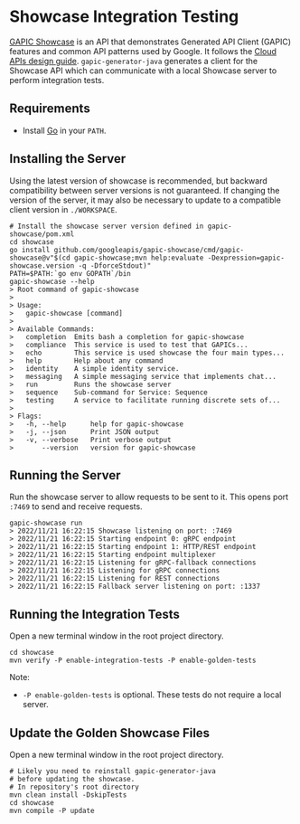 # Showcase Integration Testing

[GAPIC Showcase](https://github.com/googleapis/gapic-showcase) is an API that demonstrates Generated
API Client (GAPIC) features and common API patterns used by Google. It follows the [Cloud APIs
design guide](https://cloud.google.com/apis/design/). `gapic-generator-java` generates a client for
the Showcase API which can communicate with a local Showcase server to perform integration tests.

## Requirements

* Install [Go](https://go.dev) in your `PATH`.

## Installing the Server

Using the latest version of showcase is recommended, but backward compatibility between server
versions is not guaranteed. If changing the version of the server, it may also be necessary to
update to a compatible client version in `./WORKSPACE`.

```shell
# Install the showcase server version defined in gapic-showcase/pom.xml
cd showcase
go install github.com/googleapis/gapic-showcase/cmd/gapic-showcase@v"$(cd gapic-showcase;mvn help:evaluate -Dexpression=gapic-showcase.version -q -DforceStdout)"
PATH=$PATH:`go env GOPATH`/bin
gapic-showcase --help
> Root command of gapic-showcase
> 
> Usage:
>   gapic-showcase [command]
> 
> Available Commands:
>   completion  Emits bash a completion for gapic-showcase
>   compliance  This service is used to test that GAPICs...
>   echo        This service is used showcase the four main types...
>   help        Help about any command
>   identity    A simple identity service.
>   messaging   A simple messaging service that implements chat...
>   run         Runs the showcase server
>   sequence    Sub-command for Service: Sequence
>   testing     A service to facilitate running discrete sets of...
> 
> Flags:
>   -h, --help      help for gapic-showcase
>   -j, --json      Print JSON output
>   -v, --verbose   Print verbose output
>       --version   version for gapic-showcase
```

## Running the Server

Run the showcase server to allow requests to be sent to it. This opens port `:7469` to send and
receive requests.

```shell
gapic-showcase run
> 2022/11/21 16:22:15 Showcase listening on port: :7469
> 2022/11/21 16:22:15 Starting endpoint 0: gRPC endpoint
> 2022/11/21 16:22:15 Starting endpoint 1: HTTP/REST endpoint
> 2022/11/21 16:22:15 Starting endpoint multiplexer
> 2022/11/21 16:22:15 Listening for gRPC-fallback connections
> 2022/11/21 16:22:15 Listening for gRPC connections
> 2022/11/21 16:22:15 Listening for REST connections
> 2022/11/21 16:22:15 Fallback server listening on port: :1337
```

## Running the Integration Tests

Open a new terminal window in the root project directory.

```shell
cd showcase
mvn verify -P enable-integration-tests -P enable-golden-tests
```

Note:

* `-P enable-golden-tests` is optional. These tests do not require a local server.

## Update the Golden Showcase Files

Open a new terminal window in the root project directory.

```shell
# Likely you need to reinstall gapic-generator-java 
# before updating the showcase.
# In repository's root directory
mvn clean install -DskipTests
cd showcase
mvn compile -P update
```
